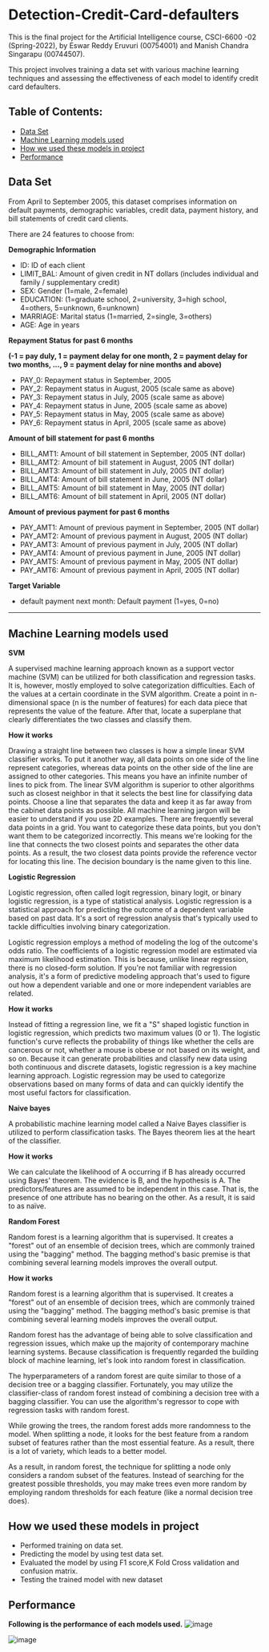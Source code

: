 # Detection-Credit-Card-defaulters
This is the final project for the Artificial Intelligence course, CSCI-6600 -02 (Spring-2022), by Eswar Reddy Eruvuri (00754001) and Manish Chandra Singarapu (00744507).

This project involves training a data set with various machine learning techniques and assessing the effectiveness of each model to identify credit card defaulters.

## Table of Contents:
+ [Data Set](#Data_Set) </br>
+ [Machine Learning models used](#Machine_Learning_models_used) </br>
+ [How we used these models in project](#How_we_used_these_models_in_project) </br>
+ [Performance](#Performance) </br>

## <a name="Data_Set"></a> Data Set 

From April to September 2005, this dataset comprises information on default payments, demographic variables, credit data, payment history, and bill statements of credit card clients.

There are 24 features to choose from:

**Demographic Information**
- ID: ID of each client
- LIMIT_BAL: Amount of given credit in NT dollars (includes individual and family / supplementary credit)
- SEX: Gender (1=male, 2=female)
- EDUCATION: (1=graduate school, 2=university, 3=high school, 4=others, 5=unknown, 6=unknown)
- MARRIAGE: Marital status (1=married, 2=single, 3=others)
- AGE: Age in years

**Repayment Status for past 6 months**

**(-1 = pay duly, 1 = payment delay for one month, 2 = payment delay for two months, ..., 9 = payment delay for nine months and above)**
- PAY_0: Repayment status in September, 2005 
- PAY_2: Repayment status in August, 2005 (scale same as above)
- PAY_3: Repayment status in July, 2005 (scale same as above)
- PAY_4: Repayment status in June, 2005 (scale same as above) 
- PAY_5: Repayment status in May, 2005 (scale same as above)
- PAY_6: Repayment status in April, 2005 (scale same as above)

**Amount of bill statement for past 6 months**
- BILL_AMT1: Amount of bill statement in September, 2005 (NT dollar)
- BILL_AMT2: Amount of bill statement in August, 2005 (NT dollar)
- BILL_AMT3: Amount of bill statement in July, 2005 (NT dollar)
- BILL_AMT4: Amount of bill statement in June, 2005 (NT dollar)
- BILL_AMT5: Amount of bill statement in May, 2005 (NT dollar)
- BILL_AMT6: Amount of bill statement in April, 2005 (NT dollar)

**Amount of previous payment for past 6 months**
- PAY_AMT1: Amount of previous payment in September, 2005 (NT dollar)
- PAY_AMT2: Amount of previous payment in August, 2005 (NT dollar)
- PAY_AMT3: Amount of previous payment in July, 2005 (NT dollar)
- PAY_AMT4: Amount of previous payment in June, 2005 (NT dollar)
- PAY_AMT5: Amount of previous payment in May, 2005 (NT dollar)
- PAY_AMT6: Amount of previous payment in April, 2005 (NT dollar)

**Target Variable**
- default payment next month: Default payment (1=yes, 0=no)
***

## <a name="Machine_Learning_models_used"> </a> Machine Learning models used 
**SVM**

A supervised machine learning approach known as a support vector machine (SVM) can be utilized for both classification and regression tasks. It is, however, mostly employed to solve categorization difficulties. Each of the values at a certain coordinate in the SVM algorithm. Create a point in n-dimensional space (n is the number of features) for each data piece that represents the value of the feature. After that, locate a superplane that clearly differentiates the two classes and classify them.

**How it works**

Drawing a straight line between two classes is how a simple linear SVM classifier works. To put it another way, all data points on one side of the line represent categories, whereas data points on the other side of the line are assigned to other categories. This means you have an infinite number of lines to pick from. The linear SVM algorithm is superior to other algorithms such as closest neighbor in that it selects the best line for classifying data points. Choose a line that separates the data and keep it as far away from the cabinet data points as possible. All machine learning jargon will be easier to understand if you use 2D examples. There are frequently several data points in a grid. You want to categorize these data points, but you don't want them to be categorized incorrectly. This means we're looking for the line that connects the two closest points and separates the other data points. As a result, the two closest data points provide the reference vector for locating this line. The decision boundary is the name given to this line.

**Logistic Regression**

Logistic regression, often called logit regression, binary logit, or binary logistic regression, is a type of statistical analysis. Logistic regression is a statistical approach for predicting the outcome of a dependent variable based on past data. It's a sort of regression analysis that's typically used to tackle difficulties involving binary categorization.

Logistic regression employs a method of modeling the log of the outcome's odds ratio. The coefficients of a logistic regression model are estimated via maximum likelihood estimation. This is because, unlike linear regression, there is no closed-form solution. If you're not familiar with regression analysis, it's a form of predictive modeling approach that's used to figure out how a dependent variable and one or more independent variables are related.

**How it works**

Instead of fitting a regression line, we fit a "S" shaped logistic function in logistic regression, which predicts two maximum values (0 or 1).
The logistic function's curve reflects the probability of things like whether the cells are cancerous or not, whether a mouse is obese or not based on its weight, and so on.
Because it can generate probabilities and classify new data using both continuous and discrete datasets, logistic regression is a key machine learning approach.
Logistic regression may be used to categorize observations based on many forms of data and can quickly identify the most useful factors for classification.

**Naive bayes**

A probabilistic machine learning model called a Naive Bayes classifier is utilized to perform classification tasks. The Bayes theorem lies at the heart of the classifier.

**How it works**

We can calculate the likelihood of A occurring if B has already occurred using Bayes' theorem. The evidence is B, and the hypothesis is A. The predictors/features are assumed to be independent in this case. That is, the presence of one attribute has no bearing on the other. As a result, it is said to as naïve.

**Random Forest**

Random forest is a learning algorithm that is supervised. It creates a "forest" out of an ensemble of decision trees, which are commonly trained using the "bagging" method. The bagging method's basic premise is that combining several learning models improves the overall output.

**How it works**

Random forest is a learning algorithm that is supervised. It creates a "forest" out of an ensemble of decision trees, which are commonly trained using the "bagging" method. The bagging method's basic premise is that combining several learning models improves the overall output.

Random forest has the advantage of being able to solve classification and regression issues, which make up the majority of contemporary machine learning systems. Because classification is frequently regarded the building block of machine learning, let's look into random forest in classification. 

The hyperparameters of a random forest are quite similar to those of a decision tree or a bagging classifier. Fortunately, you may utilize the classifier-class of random forest instead of combining a decision tree with a bagging classifier. You can use the algorithm's regressor to cope with regression tasks with random forest.

While growing the trees, the random forest adds more randomness to the model. When splitting a node, it looks for the best feature from a random subset of features rather than the most essential feature. As a result, there is a lot of variety, which leads to a better model.

As a result, in random forest, the technique for splitting a node only considers a random subset of the features. Instead of searching for the greatest possible thresholds, you may make trees even more random by employing random thresholds for each feature (like a normal decision tree does).

 ## <a name="How_we_used_these_models_in_project"> </a> How we used these models in project
 
 - Performed training on data set.
- Predicting the model by using test data set.
- Evaluated the model by using F1 score,K Fold Cross validation and confusion matrix.
- Testing the trained model with new dataset

## <a name="Performance"> </a> Performance
**Following is the performance of each models used.**
![image](https://user-images.githubusercontent.com/95928967/145607620-8f56e6bf-5f14-4886-a5ff-6506d5abd7b8.png)

![image](https://user-images.githubusercontent.com/95928967/145636792-b7e5e418-02c6-4583-999e-9d0701a92992.png)
